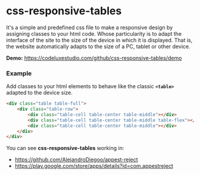 # css-responsive-tables

It's a simple and predefined css file to make a responsive design by assigning classes to your html code. Whose particularity is to adapt the interface of the site to the size of the device in which it is displayed. That is, the website automatically adapts to the size of a PC, tablet or other device.

**Demo:** https://codeluxestudio.com/github/css-responsive-tables/demo

### Example

Add classes to your html elements to behave like the classic **`<table>`** adapted to the device size.

```html
<div class="table table-full">
    <div class="table-row">
        <div class="table-cell table-center table-middle"></div>
        <div class="table-cell table-center table-middle table-flex"></div>
        <div class="table-cell table-center table-middle"></div>
    </div>
</div>
```

You can see **css-responsive-tables** working in:
- https://github.com/AlejandroDiegoo/appest-reject
- https://play.google.com/store/apps/details?id=com.appestreject

